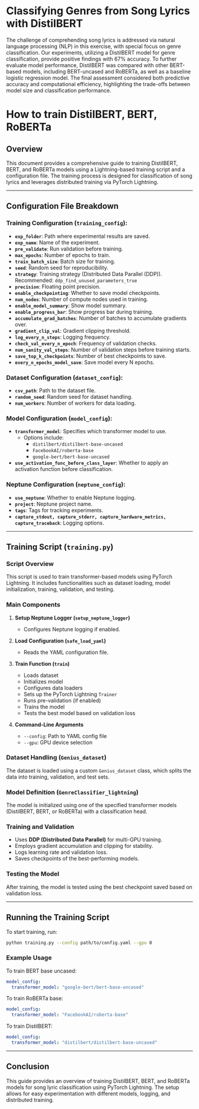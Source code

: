 # Classifying Genres from Song Lyrics with DistilBERT
The challenge of comprehending song lyrics is addressed via natural language processing (NLP) in this exercise, with special focus on genre classification. Our experiments, utilizing a DistilBERT model for genre classification, provide positive findings with 67\% accuracy. To further evaluate model performance, DistilBERT was compared with other BERT-based models, including BERT-uncased and RoBERTa, as well as a baseline logistic regression model. The final assessment considered both predictive accuracy and computational efficiency, highlighting the trade-offs between model size and classification performance. 

# How to train DistilBERT, BERT, RoBERTa 

## Overview
This document provides a comprehensive guide to training DistilBERT, BERT, and RoBERTa models using a Lightning-based training script and a configuration file. The training process is designed for classification of song lyrics and leverages distributed training via PyTorch Lightning.

---
## Configuration File Breakdown
### **Training Configuration (`training_config`):**

- **`exp_folder`**: Path where experimental results are saved.
- **`exp_name`**: Name of the experiment.
- **`pre_validate`**: Run validation before training.
- **`max_epochs`**: Number of epochs to train.
- **`train_batch_size`**: Batch size for training.
- **`seed`**: Random seed for reproducibility.
- **`strategy`**: Training strategy (Distributed Data Parallel (DDP)). Recommended: `ddp_find_unused_parameters_true`
- **`precision`**: Floating point precision.
- **`enable_checkpointing`**: Whether to save model checkpoints.
- **`num_nodes`**: Number of compute nodes used in training.
- **`enable_model_summary`**: Show model summary.
- **`enable_progress_bar`**: Show progress bar during training.
- **`accumulate_grad_batches`**: Number of batches to accumulate gradients over.
- **`gradient_clip_val`**: Gradient clipping threshold.
- **`log_every_n_steps`**: Logging frequency.
- **`check_val_every_n_epoch`**: Frequency of validation checks.
- **`num_sanity_val_steps`**: Number of validation steps before training starts.
- **`save_top_k_checkpoints`**: Number of best checkpoints to save.
- **`every_n_epochs_model_save`**: Save model every N epochs.

### **Dataset Configuration (`dataset_config`):**
- **`csv_path`**: Path to the dataset file.
- **`random_seed`**: Random seed for dataset handling.
- **`num_workers`**: Number of workers for data loading.

### **Model Configuration (`model_config`):**
- **`transformer_model`**: Specifies which transformer model to use.
  - Options include:
    - `distilbert/distilbert-base-uncased`
    - `FacebookAI/roberta-base`
    - `google-bert/bert-base-uncased`
- **`use_activation_func_before_class_layer`**: Whether to apply an activation function before classification.

### **Neptune Configuration (`neptune_config`):**
- **`use_neptune`**: Whether to enable Neptune logging.
- **`project`**: Neptune project name.
- **`tags`**: Tags for tracking experiments.
- **`capture_stdout, capture_stderr, capture_hardware_metrics, capture_traceback`**: Logging options.

---
## Training Script (`training.py`)

### **Script Overview**
This script is used to train transformer-based models using PyTorch Lightning. It includes functionalities such as dataset loading, model initialization, training, validation, and testing.

### **Main Components**
1. **Setup Neptune Logger (`setup_neptune_logger`)**
   - Configures Neptune logging if enabled.

2. **Load Configuration (`safe_load_yaml`)**
   - Reads the YAML configuration file.

3. **Train Function (`train`)**
   - Loads dataset
   - Initializes model
   - Configures data loaders
   - Sets up the PyTorch Lightning `Trainer`
   - Runs pre-validation (if enabled)
   - Trains the model
   - Tests the best model based on validation loss

4. **Command-Line Arguments**
   - `--config`: Path to YAML config file
   - `--gpu`: GPU device selection

### **Dataset Handling (`Genius_dataset`)**
The dataset is loaded using a custom `Genius_dataset` class, which splits the data into training, validation, and test sets.

### **Model Definition (`GenreClassifier_lightning`)**
The model is initialized using one of the specified transformer models (DistilBERT, BERT, or RoBERTa) with a classification head.

### **Training and Validation**
- Uses **DDP (Distributed Data Parallel)** for multi-GPU training.
- Employs gradient accumulation and clipping for stability.
- Logs learning rate and validation loss.
- Saves checkpoints of the best-performing models.

### **Testing the Model**
After training, the model is tested using the best checkpoint saved based on validation loss.

---
## Running the Training Script
To start training, run:
```sh
python training.py --config path/to/config.yaml --gpu 0
```

### **Example Usage**
To train BERT base uncased:
```yaml
model_config:
  transformer_model: "google-bert/bert-base-uncased"
```
To train RoBERTa base:
```yaml
model_config:
  transformer_model: "FacebookAI/roberta-base"
```
To train DistilBERT:
```yaml
model_config:
  transformer_model: "distilbert/distilbert-base-uncased"
```

---
## Conclusion
This guide provides an overview of training DistilBERT, BERT, and RoBERTa models for song lyric classification using PyTorch Lightning. The setup allows for easy experimentation with different models, logging, and distributed training.

